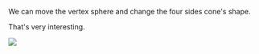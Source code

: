 We can move the vertex sphere and change the four sides cone's shape.  

That's very interesting.  

![](https://lh3.googleusercontent.com/vzMyk374jb6TMTKh5Q1uTxiamAXLiIbx17OUdoWo5rcMEWWe3SyHNsnVfySs8tvwsAkDXdmONPw7w9Mag8TRA1_ebpGM0FBKxr02h1mxHqoKnO1vUE--HFDrD3Xvrfv-j-wBBlH-uhyus6otShGwpUF-VFtpMjKp6f7uK64Qia7u9LISc-WdSiFRnRLlTycGXer5NnQUp9e_aHAYiOK8pZmeTC_LhtGSBJO9j6DpLEhaGl3JSSjndJZXdJ_1wsf2ONbR2E6-Ji-fitXzskB8Q7UgPJYdhFNYSBcVF5ulH2_SsiEEdR3Dh1Dvg-he5xgQQcmRx1oHLBG_dZrSmCFNseGKIJZbZskO-ezgs9B9ZzjJTidO4f5Q_4iz_V5f-cjogx3NOm4GoRapFhJy8iXOndR9hP41nePe_BzS-IzV4d8OfgH7H06RB8adT0AmMuuMz6QjTh_D_vEMOovVvs83GAyDINzrarJGm7R6SwvG7FX_6o8AJ6qAqWvX9onkdl318fNLWwKabK221UAuh8jKxKreWvahw1NpVx4-TzOYaQt7BxpbHUGnDAgm1khRVZ_8R1qDHAbbGXznQ_vwvKmbuANgT-BSOyMXY2HF44MZvesjj-sHKMzda7PTo_ltsx8jHx2vI6uAd-QgFzu9LvmMMcorS3fG5uFSupEj9xUbRMJgoho6YIxIA3fG_lT6ighJ9rRTgH5-OFqBedQKn0A861OW=w616-h559-no)
